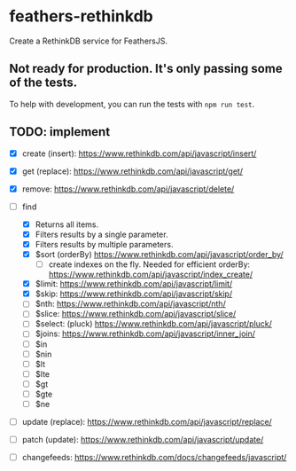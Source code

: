 # feathers-rethinkdb
Create a RethinkDB service for FeathersJS.

## Not ready for production. It's only passing some of the tests.  
To help with development, you can run the tests with `npm run test`.

## TODO: implement
- [x] create (insert): https://www.rethinkdb.com/api/javascript/insert/
- [x] get (replace): https://www.rethinkdb.com/api/javascript/get/
- [x] remove: https://www.rethinkdb.com/api/javascript/delete/
- [ ] find 
	- [x] Returns all items.
	- [x] Filters results by a single parameter.
	- [x] Filters results by multiple parameters.
    - [x] $sort (orderBy) https://www.rethinkdb.com/api/javascript/order_by/
        - [ ] create indexes on the fly. Needed for efficient orderBy: https://www.rethinkdb.com/api/javascript/index_create/
    - [x] $limit: https://www.rethinkdb.com/api/javascript/limit/
    - [x] $skip: https://www.rethinkdb.com/api/javascript/skip/
    - [ ] $nth: https://www.rethinkdb.com/api/javascript/nth/
    - [ ] $slice: https://www.rethinkdb.com/api/javascript/slice/
    - [ ] $select: (pluck) https://www.rethinkdb.com/api/javascript/pluck/
    - [ ] $joins: https://www.rethinkdb.com/api/javascript/inner_join/
    - [ ] $in
    - [ ] $nin
    - [ ] $lt
    - [ ] $lte
    - [ ] $gt
    - [ ] $gte
    - [ ] $ne
- [ ] update (replace): https://www.rethinkdb.com/api/javascript/replace/
- [ ] patch (update): https://www.rethinkdb.com/api/javascript/update/
- [ ] changefeeds: https://www.rethinkdb.com/docs/changefeeds/javascript/


